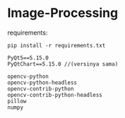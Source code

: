 # Image-Processing

requirements:

`pip install -r requirements.txt`

```
PyQt5==5.15.0
PyQtChart==5.15.0 //(versinya sama)

opencv-python
opencv-python-headless
opencv-contrib-python
opencv-contrib-python-headless
pillow
numpy
```
